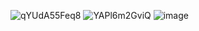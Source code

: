 ![qYUdA55Feq8](https://github.com/tryasline/api-test/assets/102378216/62a2f1c5-1fd5-46d3-9485-51f40e49e3df)
![YAPl6m2GviQ](https://github.com/tryasline/api-test/assets/102378216/123d7341-3f39-4b70-bf14-d339c0647b63)
![image](https://github.com/tryasline/api-test/assets/102378216/c4591d50-329c-4be0-ad8e-c7b58a094eff)
